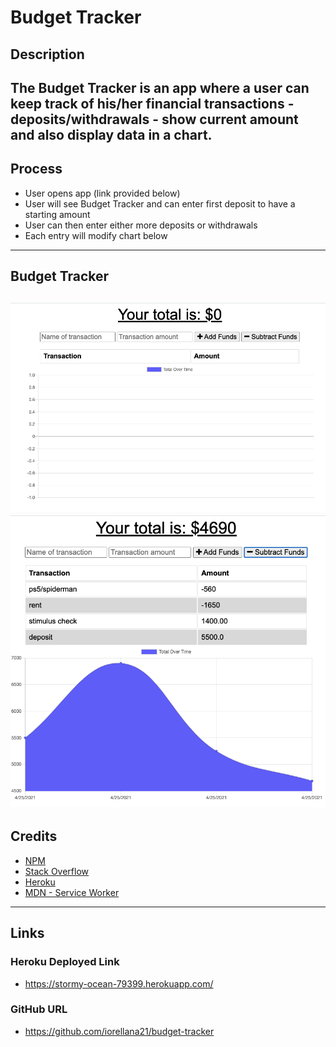 # Budget Tracker
## Description
The Budget Tracker is an app where a user can keep track of his/her financial transactions - deposits/withdrawals - show current amount and also display data in a chart.
---
## Process
* User opens app (link provided below)
* User will see Budget Tracker and can enter first deposit to have a starting amount
* User can then enter either more deposits or withdrawals
* Each entry will modify chart below
---
## Budget Tracker
![alt text](https://raw.githubusercontent.com/iorellana21/budget-tracker/main/public/icons/budget.png "budgetTracker")
![alt text](https://raw.githubusercontent.com/iorellana21/budget-tracker/main/public/icons/budget-update.png "budgetChart")
---
## Credits
* [NPM](https://www.npmjs.com/)
* [Stack Overflow](https://stackoverflow.com/)
* [Heroku](https://heroku.com/)
* [MDN - Service Worker](https://developer.mozilla.org/en-US/docs/Web/API/Service_Worker_API)
---
## Links
### Heroku Deployed Link
* https://stormy-ocean-79399.herokuapp.com/
### GitHub URL
* https://github.com/iorellana21/budget-tracker
